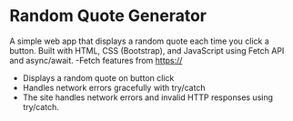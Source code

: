 # Random Quote Generator
A simple web app that displays a random quote each time you click a button. Built with HTML, CSS (Bootstrap), and JavaScript using Fetch API and async/await.
-Fetch features from [https://](https://dummyjson.com/quotes)
- Displays a random quote on button click
- Handles network errors gracefully with try/catch
- The site handles network errors and invalid HTTP responses using try/catch.
